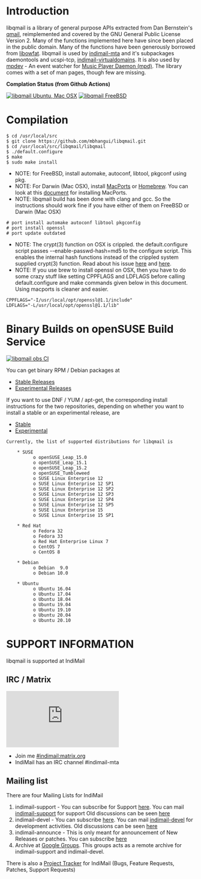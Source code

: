 # Introduction

libqmail is a library of general purpose APIs extracted from Dan Bernstein's [qmail](http://cr.yp.to/qmail.html), reimplemented and covered by the GNU General Public License Version 2. Many of the functions implemented here have since been placed in the public domain. Many of the functions have been generously borrowed from [libowfat](http://www.fefe.de/libowfat/). libqmail is used by [indimail-mta](https://github.com/mbhangui/indimail-mta) and it's subpackages daemontools and ucspi-tcp, [indimail-virtualdomains](https://github.com/mbhangui/indimail-virtualdomains). It is also used by [mpdev](https://github.com/mbhangui/mpdev) - An event watcher for [Music Player Daemon (mpd)](https://www.musicpd.org/). The library comes with a set of man pages, though few are missing.

**Complation Status (from Github Actions)**

[![libqmail Ubuntu, Mac OSX](https://github.com/mbhangui/libqmail/actions/workflows/libqmail-c-cpp.yml/badge.svg)](https://github.com/mbhangui/libqmail/actions/workflows/libqmail-c-cpp.yml)
[![libqmail FreeBSD](https://github.com/mbhangui/libqmail/actions/workflows/libqmail-freebsd.yml/badge.svg)](https://github.com/mbhangui/libqmail/actions/workflows/libqmail-freebsd.yml)

# Compilation

```
$ cd /usr/local/src
$ git clone https://github.com/mbhangui/libqmail.git
$ cd /usr/local/src/libqmail/libqmail
$ ./default.configure
$ make
$ sudo make install
```

* NOTE: for FreeBSD, install automake, autoconf, libtool, pkgconf using pkg.
* NOTE: For Darwin (Mac OSX), install [MacPorts](https://www.macports.org/) or [Homebrew](https://brew.sh/). You can look at this [document](https://paolozaino.wordpress.com/2015/05/05/how-to-install-and-use-autotools-on-mac-os-x/) for installing MacPorts.
* NOTE: libqmail build has been done with clang and gcc. So the instructions should work fine if you have either of them on FreeBSD or Darwin (Mac OSX)
```
# port install automake autoconf libtool pkgconfig
# port install openssl
# port update outdated
```
* NOTE: The crypt(3) function on OSX is crippled. the default.configure script passes --enable-passwd-hash=md5 to the configure script. This enables the internal hash functions instead of the crippled system supplied crypt(3) function. Read about his issue [here](https://stackoverflow.com/questions/32569597/how-to-get-same-crypt3-function-in-mac-os-x-as-linux-gcc-gnu-crypt3-linux-g) and [here](https://bugs.python.org/issue33213).
* NOTE: If you use brew to install openssl on OSX, then you have to do some crazy stuff like setting CPPFLAGS and LDFLAGS before calling default.configure and make commands given below in this document. Using macports is cleaner and easier.
```
CPPFLAGS="-I/usr/local/opt/openssl@1.1/include"
LDFLAGS="-L/usr/local/opt/openssl@1.1/lib"
```

# Binary Builds on openSUSE Build Service

[![libqmail obs CI](https://github.com/mbhangui/libqmail/actions/workflows/libqmail-obs.yml/badge.svg)](https://github.com/mbhangui/libqmail/actions/workflows/libqmail-obs.yml)

You can get binary RPM / Debian packages at

* [Stable Releases](http://download.opensuse.org/repositories/home:/indimail/)
* [Experimental Releases](http://download.opensuse.org/repositories/home:/mbhangui/)

If you want to use DNF / YUM / apt-get, the corresponding install instructions for the two repositories, depending on whether you want to install a stable or an experimental release, are

* [Stable](https://software.opensuse.org/download.html?project=home%3Aindimail&package=libqmail)
* [Experimental](https://software.opensuse.org/download.html?project=home%3Ambhangui&package=libqmail)

```
Currently, the list of supported distributions for libqmail is

    * SUSE
          o openSUSE_Leap_15.0
          o openSUSE_Leap_15.1
          o openSUSE_Leap_15.2
          o openSUSE_Tumbleweed
          o SUSE Linux Enterprise 12
          o SUSE Linux Enterprise 12 SP1
          o SUSE Linux Enterprise 12 SP2
          o SUSE Linux Enterprise 12 SP3
          o SUSE Linux Enterprise 12 SP4
          o SUSE Linux Enterprise 12 SP5
          o SUSE Linux Enterprise 15
          o SUSE Linux Enterprise 15 SP1

    * Red Hat
          o Fedora 32
          o Fedora 33
          o Red Hat Enterprise Linux 7
          o CentOS 7
          o CentOS 8

    * Debian
          o Debian  9.0
          o Debian 10.0

    * Ubuntu
          o Ubuntu 16.04
          o Ubuntu 17.04
          o Ubuntu 18.04
          o Ubuntu 19.04
          o Ubuntu 19.10
          o Ubuntu 20.04
          o Ubuntu 20.10
```

# SUPPORT INFORMATION

libqmail is supported at IndiMail

## IRC / Matrix

![Matrix](https://img.shields.io/matrix/indimail:matrix.org)

* Join me [#indimail:matrix.org](https://matrix.to/#/#indimail:matrix.org)
* IndiMail has an IRC channel #indimail-mta

## Mailing list

There are four Mailing Lists for IndiMail

1. indimail-support  - You can subscribe for Support [here](https://lists.sourceforge.net/lists/listinfo/indimail-support). You can mail [indimail-support](mailto:indimail-support@lists.sourceforge.net) for support Old discussions can be seen [here](https://sourceforge.net/mailarchive/forum.php?forum_name=indimail-support)
2. indimail-devel - You can subscribe [here](https://lists.sourceforge.net/lists/listinfo/indimail-devel). You can mail [indimail-devel](mailto:indimail-devel@lists.sourceforge.net) for development activities. Old discussions can be seen [here](https://sourceforge.net/mailarchive/forum.php?forum_name=indimail-devel)
3. indimail-announce - This is only meant for announcement of New Releases or patches. You can subscribe [here](http://groups.google.com/group/indimail)
4. Archive at [Google Groups](http://groups.google.com/group/indimail). This groups acts as a remote archive for indimail-support and indimail-devel.

There is also a [Project Tracker](http://sourceforge.net/tracker/?group_id=230686) for IndiMail (Bugs, Feature Requests, Patches, Support Requests)
